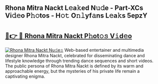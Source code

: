 ## Rhona Mitra Nackt L𝚎a𝚔ed N𝚞𝚍e - Part-XCs Vi𝚍𝚎o P𝚑𝚘tos - H𝚘𝚝 O𝚗𝚕yf𝚊ns L𝚎a𝚔s 5epzY

# <h2><a href="http://kf8g94.oniu.top/?m=Rhona+Mitra+Nackt">🔗👉 🔴 Rhona Mitra Nackt P𝚑ot𝚘𝚜 V𝚒d𝚎o</a></h2>

[![Rhona Mitra Nackt Nu𝚍e𝚜](https://i.imgur.com/0qMVB7G.gif)](http://kf8g94.oniu.top/?m=Rhona+Mitra+Nackt)
Web-based entertainer and multimedia designer Rhona Mitra Nackt, celebrated for disseminating dance and lifestyle knowledge through trending dance sequences and short videos. The public persona of Rhona Mitra Nackt is defined by its warm and approachable energy, but the mysteries of his private life remain a captivating enigma.  
